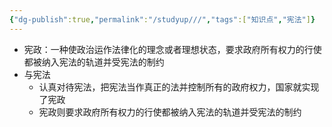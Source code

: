 ```yaml
---
{"dg-publish":true,"permalink":"/studyup///","tags":["知识点","宪法"]}
---
```


- 宪政：一种使政治运作法律化的理念或者理想状态，要求政府所有权力的行使都被纳入宪法的轨道并受宪法的制约
- 与宪法
	- 认真对待宪法，把宪法当作真正的法并控制所有的政府权力，国家就实现了宪政
	- 宪政则要求政府所有权力的行使都被纳入宪法的轨道并受宪法的制约